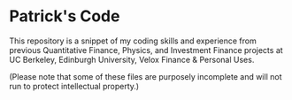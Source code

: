 # Patrick's Code
This repository is a snippet of my coding skills and experience from previous Quantitative Finance, Physics, and Investment Finance projects at UC Berkeley, Edinburgh University, Velox Finance & Personal Uses.

(Please note that some of these files are purposely incomplete and will not run to protect intellectual property.)
